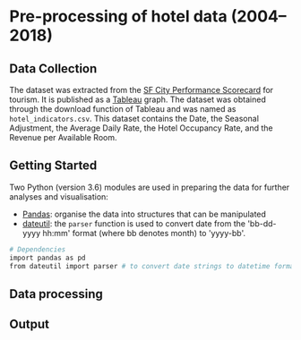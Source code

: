 # Pre-processing of hotel data (2004–2018)

## Data Collection
The dataset was extracted from the [SF City Performance Scorecard](https://sfgov.org/scorecards/tourism) for tourism. It is published as a [Tableau](https://www.tableau.com/about) graph. The dataset was obtained through the download function of Tableau and was named as `hotel_indicators.csv`. This dataset contains the Date, the Seasonal Adjustment, the Average Daily Rate, the Hotel Occupancy Rate, and the Revenue per Available Room.

## Getting Started
Two Python (version 3.6) modules are used in preparing the data for further analyses and visualisation:
- [Pandas](https://pandas.pydata.org/): organise the data into structures that can be manipulated
- [dateutil](https://pypi.org/project/python-dateutil/): the `parser` function is used to convert date from the 'bb-dd-yyyy hh:mm' format (where bb denotes month) to  'yyyy-bb'.

```ruby
# Dependencies
import pandas as pd
from dateutil import parser # to convert date strings to datetime format
```

## Data processing


## Output